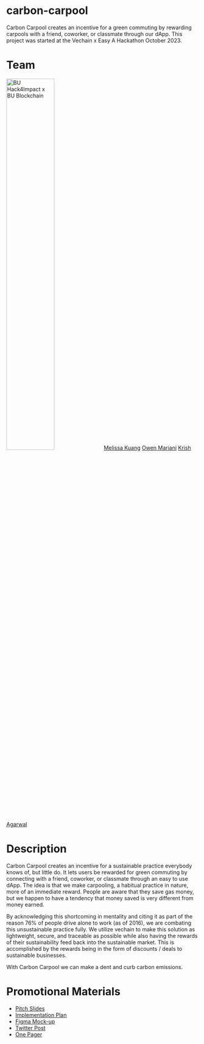 # carbon-carpool
Carbon Carpool creates an incentive for a green commuting by rewarding carpools with a friend, coworker, or classmate through our dApp. This project was started at the Vechain x Easy A Hackathon October 2023.

# Team
<img src="https://pbs.twimg.com/media/F77ZjyMacAAodhp?format=jpg&name=large" alt="BU Hack4Impact x BU Blockchain" height="50%"/>
<a href="https://www.linkedin.com/in/melissa-kuang/">Melissa Kuang</a> <a href="https://www.linkedin.com/in/owen-mariani/">Owen Mariani</a> <a href="https://www.linkedin.com/in/krish-ashish-agarwal/">Krish Agarwal</a>

# Description
Carbon Carpool creates an incentive for a sustainable practice everybody knows of, but little do. It lets users be rewarded for green commuting by connecting with a friend, coworker, or classmate through an easy to use dApp. The idea is that we make carpooling, a habitual practice in nature, more of an immediate reward. People are aware that they save gas money, but we happen to have a tendency that money saved is very different from money earned.

By acknowledging this shortcoming in mentality and citing it as part of the reason 76% of people drive alone to work (as of 2016), we are combating this unsustainable practice fully. We utilize vechain to make this solution as lightweight, secure, and traceable as possible while also having the rewards of their sustainability feed back into the sustainable market. This is accomplished by the rewards being in the form of discounts / deals to sustainable businesses.

With Carbon Carpool we can make a dent and curb carbon emissions.

# Promotional Materials
- [Pitch Slides](https://www.canva.com/design/DAFwpKOAVq8/z63Oyv1o-LloUW-lGJzFQw/edit?utm_content=DAFwpKOAVq8&utm_campaign=designshare&utm_medium=link2&utm_source=sharebutton)
- [Implementation Plan](https://docs.google.com/document/d/16vzvLWkGXCXBRW0BOU0rvn1Y76osaFT38RABQdiBe-k/edit?usp=sharing)
- [Figma Mock-up](https://www.figma.com/file/naNvgafuKt32ZkEnVHemBy/Carbon-Carpool?type=design&node-id=0%3A1&mode=design&t=PkYrGpIkr0xO3X8y-1)
- [Twitter Post](https://twitter.com/krishagarwal278/status/1711044125607481548/photo/1)
- [One Pager](https://docs.google.com/presentation/d/1gmOH1GnZDJtoXkYwf2ERrHtrldC8CN3H/edit#slide=id.p1)







